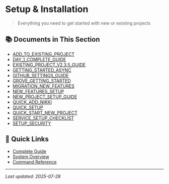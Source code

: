 # Setup & Installation

> Everything you need to get started with new or existing projects

## 📚 Documents in This Section

- [ADD_TO_EXISTING_PROJECT](./ADD_TO_EXISTING_PROJECT.md)
- [DAY_1_COMPLETE_GUIDE](./DAY_1_COMPLETE_GUIDE.md)
- [EXISTING_PROJECT_V2.3.5_GUIDE](./EXISTING_PROJECT_V2.3.5_GUIDE.md)
- [GETTING_STARTED_ASYNC](./GETTING_STARTED_ASYNC.md)
- [GITHUB_SETTINGS_GUIDE](./GITHUB_SETTINGS_GUIDE.md)
- [GROVE_GETTING_STARTED](./GROVE_GETTING_STARTED.md)
- [MIGRATION_NEW_FEATURES](./MIGRATION_NEW_FEATURES.md)
- [NEW_FEATURES_SETUP](./NEW_FEATURES_SETUP.md)
- [NEW_PROJECT_SETUP_GUIDE](./NEW_PROJECT_SETUP_GUIDE.md)
- [QUICK_ADD_NIKKI](./QUICK_ADD_NIKKI.md)
- [QUICK_SETUP](./QUICK_SETUP.md)
- [QUICK_START_NEW_PROJECT](./QUICK_START_NEW_PROJECT.md)
- [SERVICE_SETUP_CHECKLIST](./SERVICE_SETUP_CHECKLIST.md)
- [SETUP_SECURITY](./SETUP_SECURITY.md)

## 🔗 Quick Links

- [Complete Guide](../COMPLETE_GUIDE.md)
- [System Overview](../SYSTEM_OVERVIEW.md)
- [Command Reference](./COMMAND_REFERENCE.md)

---

*Last updated: 2025-07-28*
